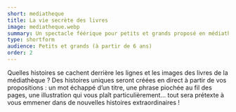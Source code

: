 ```yaml
---
short: mediatheque
title: La vie secrète des livres
image: mediatheque.webp
summary: Un spectacle féérique pour petits et grands proposé en médiathèques.
type: shortform
audience: Petits et grands (à partir de 6 ans)
order: 2
---
```


Quelles histoires se cachent derrière les lignes et les images des livres de la médiathèque ? Des histoires uniques seront créées en direct à partir de vos propositions : un mot échappé d’un titre, une phrase piochée au fil des pages, une illustration qui vous plaît particulièrement... tout sera prétexte à vous emmener dans de nouvelles histoires extraordinaires ! 